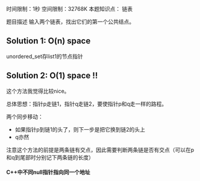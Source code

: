 时间限制：1秒 空间限制：32768K
本题知识点： 链表

题目描述
输入两个链表，找出它们的第一个公共结点。

## Solution 1: O(n) space

unordered_set存list1的节点指针

## Solution 2: O(1) space !!

这个方法我觉得比较nice。

总体思想：指针p走链1，指针q走链2，要使指针p和q走一样的路程。

两个同步移动：
+ 如果指针p到链1的头了，则下一步是把它换到链2的头上
+ q亦然

注意这个方法的前提是两条链有交点，因此需要判断两条链是否有交点（可以在p和q到尾部时分别记下两条链的长度）

#### C++中不同null指针指向同一个地址

